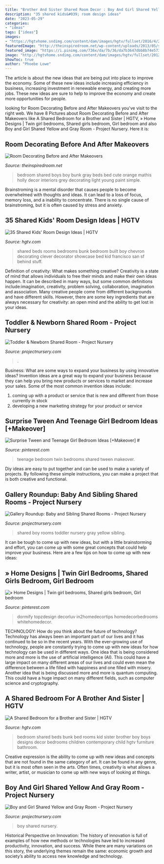 ```yaml
---
title: "Brother And Sister Shared Room Decor : Boy And Girl Shared Yellow And Gray Room"
description: "35 shared kids&#039; room design ideas"
date: "2023-05-29"
categories:
- "ideas"
tags: ["ideas"]
images:
- "https://hgtvhome.sndimg.com/content/dam/images/hgtv/fullset/2016/4/29/0/Nest-Design_SF-Decorator-Showcase_two-bedheads-kids-room.jpg.rend.hgtvcom.616.411.suffix/1461949428918.jpeg"
featuredImage: "http://theinspiredroom.net/wp-content/uploads/2013/05/shared-bedroom.jpg"
featured_image: "https://i.pinimg.com/736x/da/7b/36/da7b3647dbb8b74e573957e3d69a2d98.jpg"
image: "http://hgtvhome.sndimg.com/content/dam/images/hgtv/fullset/2012/12/10/0/original_Child-Style-115-shared-kids-room-bunkbeds-wide_s4x3.jpg.rend.hgtvcom.966.725.suffix/1400974696049.jpeg"
ShowToc: true
author: "Phoebe Lowe"
---
```



The article is about the new ideas that are being put into place to improve the economy. Some of these new ideas include increasing efficiency in business, increasing investment in renewable energy, and creating more jobs. These new ideas are sure to help to improve the economy and create more opportunities for people.

	

		
looking for Room Decorating Before and After Makeovers you've visit to the right web. We have 8 Pictures about Room Decorating Before and After Makeovers like A Shared Bedroom for a Brother and Sister | HGTV, » Home Designs | Twin girl bedrooms, Shared girls bedroom, Girl bedroom and also Boy and Girl Shared Yellow and Gray Room - Project Nursery. Here it is:
		
    
## Room Decorating Before And After Makeovers

<img loading=lazy src="http://theinspiredroom.net/wp-content/uploads/2013/05/shared-bedroom.jpg" onerror="this.onerror=null;this.src='https://tse3.mm.bing.net/th?id=OIP.V5zfRj-MN2eH0s-5ltssGAHaJo&amp;pid=15.1';" alt="Room Decorating Before and After Makeovers">

_Source: theinspiredroom.net_

>bedroom shared boys boy bunk gray beds bed cute orange mathis holly decor interiors grey decorating light young paint simple. 

	

Brainstroming is a mental disorder that causes people to become overwhelmed with thoughts and ideas. It can lead to a loss of focus, memory loss, and a inability to concentrate. There is no single cause of brainstroming, but it is often caused by stress and anxiety.

    
## 35 Shared Kids&#039; Room Design Ideas | HGTV

<img loading=lazy src="https://hgtvhome.sndimg.com/content/dam/images/hgtv/fullset/2016/4/29/0/Nest-Design_SF-Decorator-Showcase_two-bedheads-kids-room.jpg.rend.hgtvcom.616.411.suffix/1461949428918.jpeg" onerror="this.onerror=null;this.src='https://tse3.mm.bing.net/th?id=OIP.fsX2o886o3E6ZvgXVILOQwHaE8&amp;pid=15.1';" alt="35 Shared Kids&#039; Room Design Ideas | HGTV">

_Source: hgtv.com_

>shared beds rooms bedrooms bunk bedroom built boy chevron decorating clever decorator showcase bed kid francisco san sf behind stuff. 

	

Definition of creativity: What makes something creative?
Creativity is a state of mind that allows individuals to free their minds and make their own ideas happen. It can be described in many ways, but some common definitions include:imagination, creativity, problem solving, collaboration, imagination and association. 
Many creative people come from different backgrounds and have different skills. However, there are some key ingredients that are always necessary for creativity: an open mind and the ability to get lost in your ideas.

    
## Toddler &amp; Newborn Shared Room - Project Nursery

<img loading=lazy src="https://projectnursery.com/wp-content/uploads/2012/11/image3-1024x768.jpg" onerror="this.onerror=null;this.src='https://tse4.mm.bing.net/th?id=OIP.7USDKWAzgLtefQ-NrGlsLAHaFj&amp;pid=15.1';" alt="Toddler &amp; Newborn Shared Room - Project Nursery">

_Source: projectnursery.com_

>. 

	

Business: What are some ways to expand your business by using innovative ideas?
Invention ideas are a great way to expand your business because they can help you bring new products or services to market and increase your sales. Some of the most common invention ideas include:
1. coming up with a product or service that is new and different from those currently in stock
2. developing a new marketing strategy for your product or service

    
## Surprise Tween And Teenage Girl Bedroom Ideas [+Makeover] #

<img loading=lazy src="https://i.pinimg.com/736x/da/7b/36/da7b3647dbb8b74e573957e3d69a2d98.jpg" onerror="this.onerror=null;this.src='https://tse3.mm.bing.net/th?id=OIP.moPkar5Gs1WPpf-ku-0y4AHaGh&amp;pid=15.1';" alt="Surprise Tween and Teenage Girl Bedroom Ideas [+Makeover] #">

_Source: pinterest.com_

>teenage bedroom twin bedrooms shared tween makeover. 

	

Diy ideas are easy to put together and can be used to make a variety of projects. By following these simple instructions, you can make a project that is both creative and functional.

    
## Gallery Roundup: Baby And Sibling Shared Rooms - Project Nursery

<img loading=lazy src="https://projectnursery.com/wp-content/uploads/2013/05/Gray-and-Yellow-Shared-Room.jpg" onerror="this.onerror=null;this.src='https://tse1.mm.bing.net/th?id=OIP.UH3UVt64vTpHef0fq2brCwHaJ5&amp;pid=15.1';" alt="Gallery Roundup: Baby and Sibling Shared Rooms - Project Nursery">

_Source: projectnursery.com_

>shared boy rooms toddler nursery gray yellow sibling. 

	

It can be tough to come up with new ideas, but with a little brainstorming and effort, you can come up with some great concepts that could help improve your business. Here are a few tips on how to come up with new ideas: 

    
## » Home Designs | Twin Girl Bedrooms, Shared Girls Bedroom, Girl Bedroom

<img loading=lazy src="https://i.pinimg.com/736x/9d/5e/87/9d5e87037d083463a2dc408d57909a5e.jpg" onerror="this.onerror=null;this.src='https://tse2.mm.bing.net/th?id=OIP.cAkId0douwj2jCZpVoSV9AHaHa&amp;pid=15.1';" alt="» Home Designs | Twin girl bedrooms, Shared girls bedroom, Girl bedroom">

_Source: pinterest.com_

>dormify topzdesign decorluv in2homedecortips homedecorbedrooms whitehomedecor. 

	

TECHNOLOGY: How do you think about the future of technology?
Technology has always been an important part of our lives and it has continued to be so in the recent years. With the ever-growing use of technology, people are constantly trying to come up with new ideas for how technology can be used in different ways. One idea that is being considered more and more is the use of artificial intelligence (AI). This could have a large impact on many different areas of our lives and could even mean the difference between a life filled with happiness and one filled with misery. Another idea that is being discussed more and more is quantum computing. This could have a huge impact on many different fields, such as computer science and cryptography.

    
## A Shared Bedroom For A Brother And Sister | HGTV

<img loading=lazy src="http://hgtvhome.sndimg.com/content/dam/images/hgtv/fullset/2012/12/10/0/original_Child-Style-115-shared-kids-room-bunkbeds-wide_s4x3.jpg.rend.hgtvcom.966.725.suffix/1400974696049.jpeg" onerror="this.onerror=null;this.src='https://tse1.mm.bing.net/th?id=OIP.0rr0f3iKKAeBWVce_zIxBQHaFj&amp;pid=15.1';" alt="A Shared Bedroom for a Brother and Sister | HGTV">

_Source: hgtv.com_

>bedroom shared beds bunk bed rooms kid sister brother boy boys designs decor bedrooms children contemporary child hgtv furniture bathroom. 

	

Creative expression is the ability to come up with new ideas and concepts that are not found in the same category of art. It can be found in any genre, but it is most often seen in the arts. Often times, creativity is what allows a writer, artist, or musician to come up with new ways of looking at things.

    
## Boy And Girl Shared Yellow And Gray Room - Project Nursery

<img loading=lazy src="http://projectnursery.com/wp-content/uploads/2011/08/SANY0339.jpg" onerror="this.onerror=null;this.src='https://tse2.mm.bing.net/th?id=OIP.4AK3aHoUwpY0z2EmZyX3ogHaJ5&amp;pid=15.1';" alt="Boy and Girl Shared Yellow and Gray Room - Project Nursery">

_Source: projectnursery.com_

>boy shared nursery. 

	

Historical Perspective on Innovation:
The history of innovation is full of examples of how new methods or technologies have led to increased productivity, innovation, and success. While there are many variations on this story, the underlying themes remain the same: economic growth and society’s ability to access new knowledge and technology.

